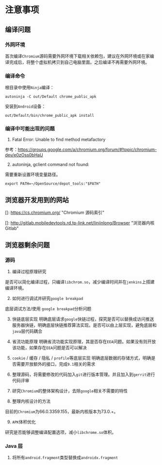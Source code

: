 # 注意事项

## 编译问题

### 外网环境

首次编译`Chromium`源码需要外网环境下载相关依赖包，建议在外网环境或在家编译完成后，将整个虚拟机拷贝到自己电脑里面。之后编译不再需要外网环境。

### 编译命令

根目录中使用`Ninja`编译：

```
autoninja -C out/Default chrome_public_apk
```

安装到`Android`设备：

```
out/Default/bin/chrome_public_apk install
```

### 编译中可能出现的问题

1. Fatal Error: Unable to find method metafactory

参考：<https://groups.google.com/a/chromium.org/forum/#!topic/chromium-dev/e0zOss0bHaU>

2. autoninja, gclient command not found:

需要重新设置环境变量路径。

```
export PATH=~/OpenSource/depot_tools:"$PATH"
```

## 浏览器开发用到的网站

[]: https://cs.chromium.org/	"Chromium 源码索引"

[]: http://gitlab.mobiledevtools.rd.tp-link.net/linjinlong/Browser	"浏览器内核 Gitlab"

## 浏览器剩余问题

### 源码

1. 编译过程原理研究

是否可以简化编译过程，只编译`libchrom.so`，减少编译时间并在`jenkins`上搭建编译环境。

2. 如何进行调试并研究`google breakpad`

底层调试方法/使用 `google breakpad`分析问题

3. 快链底层实现
明确底层请求`google`快链过程，探究是否可以替换成访问推送服务器快链，明确底层快链推荐算法实现。是否可以由上层实现，避免底层和`java`层代码耦合

4. 省流功能原理
明确省流功能实现原理，其是否存在`EEA`问题。如果没有则开放该功能，如果存在`EEA`问题是否可以解决

5. `cookie` / 缓存 / 隐私 / `profile`等底层实现
明确底层数据的存储方式，明确是否需要开放额外的接口，完成`9.1`相关的需求

6. 整理源码，将需要修改的代码加入`git`进行版本管理。并且加入到`gerrit`进行代码评审

7. 研究`Chromium`的整体架构设计，去除`google`相关不需要的特性

8. 整理内核设计的方法

目前的`Chromium`为66.0.3359.155，最新内核版本为73.0.+。

9. `APK`体积优化

研究是否能够调整编译配置选项，减小`libchrome.so`体积。

### Java 层

1. 将所有`android.fragment`类型替换成`androidx.fragment`

